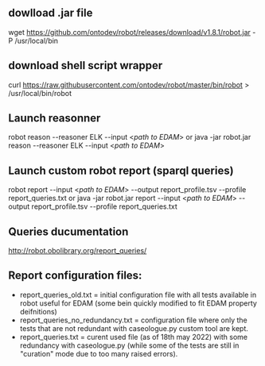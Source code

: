 ## dowlload .jar file 
wget https://github.com/ontodev/robot/releases/download/v1.8.1/robot.jar
-P /usr/local/bin
## download shell script wrapper 
curl https://raw.githubusercontent.com/ontodev/robot/master/bin/robot >
/usr/local/bin/robot

## Launch reasonner 
robot reason --reasoner ELK   --input <_path to EDAM_>
or
java -jar robot.jar reason --reasoner ELK   --input <_path to EDAM_>

## Launch custom robot report (sparql queries)
robot report --input <_path to EDAM_> --output report_profile.tsv --profile report_queries.txt
or
java -jar robot.jar report --input <_path to EDAM_> --output report_profile.tsv --profile report_queries.txt

## Queries ducumentation 

http://robot.obolibrary.org/report_queries/ 

## Report configuration files:

 - report_queries_old.txt = initial configuration file with all tests available in robot useful for EDAM (some bein quickly modified to fit EDAM property deifnitions)
 - report_queries_no_redundancy.txt = configuration file where only the tests that are not redundant with caseologue.py custom tool are kept. 
 - report_queries.txt = curent used file (as of 18th may 2022) with some redundancy with caseologue.py (while some of the tests are still in "curation" mode due to too many raised errors). 
